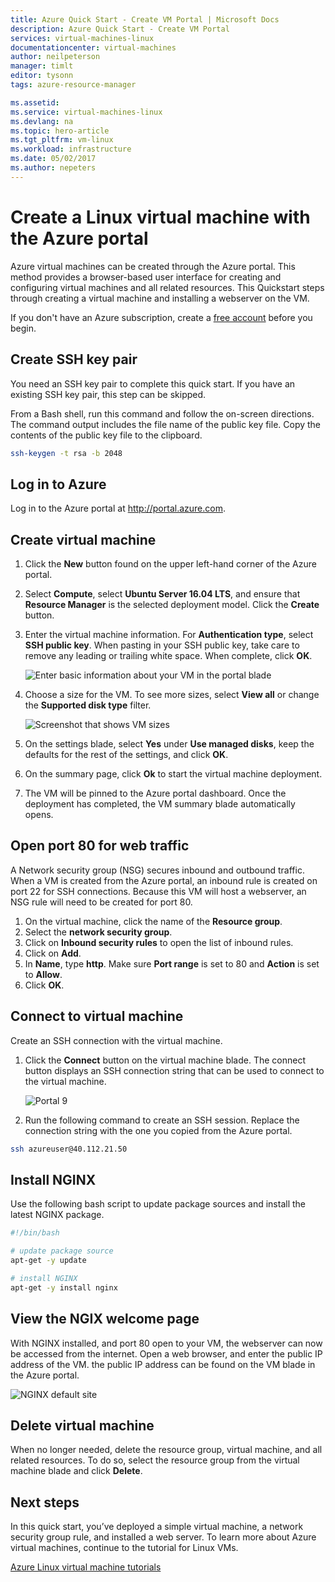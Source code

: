 ```yaml
---
title: Azure Quick Start - Create VM Portal | Microsoft Docs
description: Azure Quick Start - Create VM Portal
services: virtual-machines-linux
documentationcenter: virtual-machines
author: neilpeterson
manager: timlt
editor: tysonn
tags: azure-resource-manager

ms.assetid: 
ms.service: virtual-machines-linux
ms.devlang: na
ms.topic: hero-article
ms.tgt_pltfrm: vm-linux
ms.workload: infrastructure
ms.date: 05/02/2017
ms.author: nepeters
---
```


# Create a Linux virtual machine with the Azure portal

Azure virtual machines can be created through the Azure portal. This method provides a browser-based user interface for creating and configuring virtual machines and all related resources. This Quickstart steps through creating a virtual machine and installing a webserver on the VM.

If you don't have an Azure subscription, create a [free account](https://azure.microsoft.com/en-us/free/?WT.mc_id=A261C142F) before you begin.

## Create SSH key pair

You need an SSH key pair to complete this quick start. If you have an existing SSH key pair, this step can be skipped.

From a Bash shell, run this command and follow the on-screen directions. The command output includes the file name of the public key file. Copy the contents of the public key file to the clipboard.

```bash
ssh-keygen -t rsa -b 2048
```

## Log in to Azure 

Log in to the Azure portal at http://portal.azure.com.

## Create virtual machine

1. Click the **New** button found on the upper left-hand corner of the Azure portal.

2. Select **Compute**, select **Ubuntu Server 16.04 LTS**, and ensure that **Resource Manager** is the selected deployment model. Click the **Create** button. 

3. Enter the virtual machine information. For **Authentication type**, select **SSH public key**. When pasting in your SSH public key, take care to remove any leading or trailing white space. When complete, click **OK**.

    ![Enter basic information about your VM in the portal blade](./media/quick-create-portal/create-vm-portal-basic-blade.png)

4. Choose a size for the VM. To see more sizes, select **View all** or change the **Supported disk type** filter. 

    ![Screenshot that shows VM sizes](./media/quick-create-portal/create-linux-vm-portal-sizes.png)  

5. On the settings blade, select **Yes** under **Use managed disks**, keep the defaults for the rest of the settings, and click **OK**.

6. On the summary page, click **Ok** to start the virtual machine deployment.

7. The VM will be pinned to the Azure portal dashboard. Once the deployment has completed, the VM summary blade automatically opens.


## Open port 80 for web traffic 

A Network security group (NSG) secures inbound and outbound traffic. When a VM is created from the Azure portal, an inbound rule is created on port 22 for SSH connections. Because this VM will host a webserver, an NSG rule will need to be created for port 80.

1. On the virtual machine, click the name of the **Resource group**.
2. Select the **network security group**.
3. Click on **Inbound security rules** to open the list of inbound rules.
4. Click on **Add**.
5. In **Name**, type **http**. Make sure **Port range** is set to 80 and **Action** is set to **Allow**. 
6. Click **OK**.


## Connect to virtual machine

Create an SSH connection with the virtual machine.

1. Click the **Connect** button on the virtual machine blade. The connect button displays an SSH connection string that can be used to connect to the virtual machine.

    ![Portal 9](./media/quick-create-portal/portal-quick-start-9.png) 

2. Run the following command to create an SSH session. Replace the connection string with the one you copied from the Azure portal.

```bash 
ssh azureuser@40.112.21.50
```

## Install NGINX

Use the following bash script to update package sources and install the latest NGINX package. 

```bash 
#!/bin/bash

# update package source
apt-get -y update

# install NGINX
apt-get -y install nginx
```

## View the NGIX welcome page

With NGINX installed, and port 80 open to your VM, the webserver can now be accessed from the internet. Open a web browser, and enter the public IP address of the VM. the public IP address can be found on the VM blade in the Azure portal.

![NGINX default site](./media/quick-create-cli/nginx.png) 

## Delete virtual machine

When no longer needed, delete the resource group, virtual machine, and all related resources. To do so, select the resource group from the virtual machine blade and click **Delete**.

## Next steps

In this quick start, you’ve deployed a simple virtual machine, a network security group rule, and installed a web server. To learn more about Azure virtual machines, continue to the tutorial for Linux VMs.

[Azure Linux virtual machine tutorials](./tutorial-manage-vm.md)
